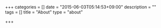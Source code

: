 +++
categories = []
date = "2015-06-03T05:14:53+09:00"
description = ""
tags = []
title = "About"
type = "about"

+++

